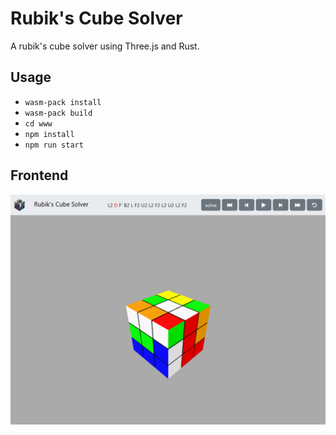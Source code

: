 # Rubik's Cube Solver
A rubik's cube solver using Three.js and Rust.

## Usage
- `wasm-pack install`
- `wasm-pack build`
- `cd www`
- `npm install`
- `npm run start`

## Frontend
![](./frontend.png)
